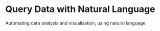 # Query Data with Natural Language
Automating data analysis and visualisation, using natural language 
